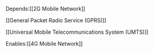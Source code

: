 Depends:[[2G Mobile Network]]

[[General Packet Radio Service (GPRS)]]

[[Universal Mobile Telecommunications System (UMTS)]]



Enables:[[4G Mobile Network]]